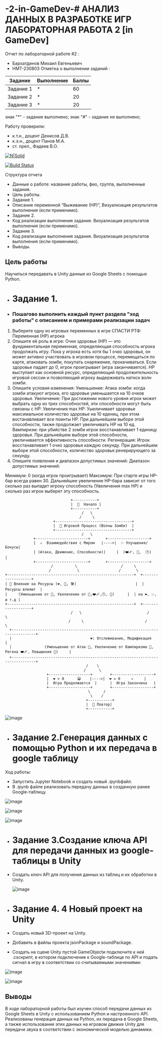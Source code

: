 # -2-in-GameDev-# АНАЛИЗ ДАННЫХ В РАЗРАБОТКЕ ИГР ЛАБОРАТОРНАЯ РАБОТА 2 [in GameDev]
Отчет по лабораторной работе #2 :
- Бархатдинов Михаил Евгеньевич
- НМТ-230803
Отметка о выполнении заданий :

| Задание | Выполнение | Баллы |
| ------ | ------ | ------ |
| Задание 1 | * | 60 |
| Задание 2 | * | 20 |
| Задание 3 | * | 20 |

знак "*" - задание выполнено; знак "#" - задание не выполнено;

Работу проверили:
- к.т.н., доцент Денисов Д.В.
- к.э.н., доцент Панов М.А.
- ст. преп., Фадеев В.О.

[![N|Solid](https://cldup.com/dTxpPi9lDf.thumb.png)](https://nodesource.com/products/nsolid)

[![Build Status](https://travis-ci.org/joemccann/dillinger.svg?branch=master)](https://travis-ci.org/joemccann/dillinger)

Структура отчета

- Данные о работе: название работы, фио, группа, выполненные задания.
- Цель работы.
- Задание 1.
- Описание переменной “Выживание (НР)”, Визуализация результатов выполнения (если применимо).
- Задание 2.
- Код реализации выполнения задания. Визуализация результатов выполнения (если применимо).
- Задание 3.
- Код реализации выполнения задания. Визуализация результатов выполнения (если применимо).
- Выводы.

## Цель работы
Научиться передавать в Unity данные из Google Sheets с помощью Python.
  
- # Задание 1.
- ### Пошагово выполнить каждый пункт раздела "ход работы" с описанием и примерами реализации задач
1. Выберите одну из игровых переменных в игре СПАСТИ РТФ:
Переменная (НР) игрока 
2. Опишите её роль в игре:
Очки здоровье (НР) — это фундаментальная переменная, определяющая способность игрока продолжать игру. Пока у игрока есть хотя бы 1 очко здоровья, он может активно участвовать в игровом процессе, перемещаться по карте, атаковать зомби, покупать снаряжение, прокачиваться. Если здоровье падает до 0, игрок проигрывает (игра заканчивается). НР выступает как основной ресурс, определяющий продолжительность игровой сессии и позволяющий игроку выдерживать натиск волн зомби.
3. Опишите условия изменения:
Уменьшение:
Атака зомби: когда зомби атакуют игрока, его здоровье уменьшается на 10 очков здоровья.
Увеличение:
При достижении нового уровня игрок может выбрать одну из трех способностей, эти способности могут быть связаны с HP:
Увеличения max HP: Уыеличивает здоровье максимальное количество здоровье на 10 едениц, при этом востанавливает все поинты HP. При дальнейшем выборе этой способности, также продолжает увеличивать HP на 10 ед.
Вампиризм: при убийстве 2 зомби игрок восстанавливает 1 единицу здоровья. При дальнейшем выборе этой способности, увеличивается эффективность способности.
Регенерация: Игрок восстанавливает 1 очко здоровья каждую секунду. При дальнейшем выборе этой способности, количество здоровья ренерирующего за секунду.
4. Опишите появления и диапазон допустимых значений:
   Диапазон допустимых значений:

Минимум: 0 (когда игрок проигрывает) 
Максимум: При старте игры HP-бар всегда равен 30. Дальнейшее увеличение HP-бара зависит от того сколько раз выпадет игроку способность (Увеличения max HP) и сколько раз игрок выберет эту способность. 

                                  +-----------+
                                  |  🏁  Начало |
                                  +-----------+
                                       /   \
                                      /     \
                          +-----------------------------------+
                          |  🧟 Игровой Процесс (Волны Зомби)  |
                          +-----------------------------------+
                                       /   \
                 +------------------------+       +-------------------+
                 |  ⚔️  Взаимодействия с Миром   |---->|  ✨ Улучшения/Бонусы|
                 | (Атака, Движение, Способности)|     |  (❤️‍🩹, 🧛,  🕒)      |
                 +------------------------+       +-------------------+
                         /          \                    /     \
                        /            \                  /       \
    +----------------------------------------------------------+  +-------------------+
    | 🔄 Влияние на Ресурсы (❤️, 🌟, 🛠️)                           |  |Ресурсы влияют  |
    |     (Уменьшение от 🧟, Увеличение от 🧛,❤️‍🩹,🕒, 🌟)      |  | на ❤️, 💥, и т.д |
    +----------------------------------------------------------+  +-------------------+
                                  /   \                              /      \
                                 /     \                            /       \
      +---------------------------------------------------------------------------------+
      |                                    ❤️: Отслеживание, Модификация                    |
      |               (Уменьшение от Атак 🧟, Увеличение от Вампиризма 🧛, Регена ❤️‍🩹, Повышения 🌟)     |
      +---------------------------------------------------------------------------------+
                                         /    \
                                        /      \
                       +-------------------+        +-------------------+
                       |  ❤️ > 0      😀    |---->|  ❤️ = 0     💀     |
                       |  Игра Продолжается  |      |  Игра Закончена   |
                       +-------------------+        +-------------------+
                                          \      /
                                           \    /
                                         +-----------+
                                         |  🔁 Повтор|
                                         +-----------+

  
![image](https://github.com/user-attachments/assets/5a178b42-aad3-411d-9482-f77fad26bfbd)






- # Задание 2.Генерация данных с помощью Python и их передача в google таблицу
 Ход работы:
- Запустить Jupyter Notebook и создать новый .ipynbфайл. 
- В .ipynb файле реализовать передачу данных в созданную ранее Google-таблицу.

![image](https://github.com/user-attachments/assets/9133e86a-5c93-42ac-ac07-7e66a98bf834)


![image](https://github.com/user-attachments/assets/9fee5404-c296-4a63-81e4-cd153536e779)


![image](https://github.com/user-attachments/assets/4d32bbf7-0b80-401f-a31a-c259f6385382)



- # Задание 3.Создание ключа API для передачи данных из google-таблицы в Unity
- Создать ключ API для получения данных из таблиц и их обработки в Unity.

  ![image](https://github.com/user-attachments/assets/680d530b-65e6-4541-98f7-bec75e42ddcd)



- # Задание 4. 4 Новый проект на Unity
- Создать новый 3D-проект на Unity.
- Добавить в файлы проекта jsonPackage и soundPackage.
- Создать на сцене Unity пустой GameObjectи подключите к ней .csскрипт, в котором подключение к Google-таблице по API и подать сигнал в игру в соответствии со считываемыми значениями:
  
![image](https://github.com/user-attachments/assets/2aab30f3-6d8b-41fe-9c33-0f8834a4e78a)

![image](https://github.com/user-attachments/assets/3f94e28c-0639-486b-aaad-15256df2a1e9)



## Выводы

В ходе лабораторной работы был изучен способ передачи данных из Google Sheets в Unity с использованием Python и настроенного API. Реализованы генерация данных на Python, их передача в Google Sheets, а также использование этих данных на игровом движке Unity для передачи звука в соответствии с экономической моделью динамики.
